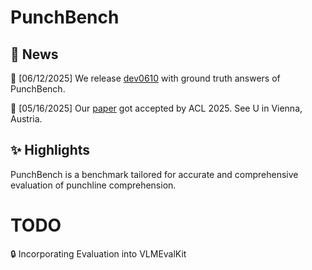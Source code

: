# PunchBench

## 📰 News

🚀 [06/12/2025] We release [dev0610](https://huggingface.co/datasets/RUBBISHLIKE/PunchBench) with ground truth answers of PunchBench.

🚀 [05/16/2025] Our [paper](https://arxiv.org/abs/2412.11906) got accepted by ACL 2025. See U in Vienna, Austria.

## ✨ Highlights

PunchBench is a benchmark tailored for accurate and comprehensive evaluation of punchline comprehension.

# TODO

🔒 Incorporating Evaluation into VLMEvalKit 

